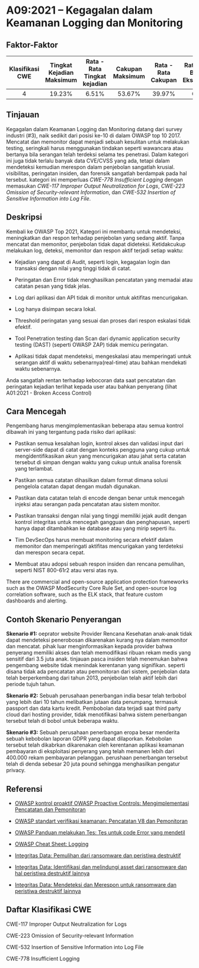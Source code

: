 # A09:2021 – Kegagalan dalam Keamanan Logging dan Monitoring 

## Faktor-Faktor

| Klasifikasi CWE | Tingkat Kejadian Maksimum | Rata - Rata Tingkat kejadian | Cakupan Maksimum | Rata - Rata Cakupan | Rata-rata Bobot Eksploitasi | Rata - Rata Bobot Dampak | Total Kejadian | Total CVEs |
|:-------------:|:--------------------:|:--------------------:|:--------------:|:--------------:|:----------------------:|:---------------------:|:-------------------:|:------------:|
| 4           | 19.23%             | 6.51%              | 53.67%       | 39.97%       | 6.87                 | 4.99                | 53,615            | 242        |

## Tinjauan

Kegagalan dalam Keamanan Logging dan Monitoring datang dari survey industri (#3), naik 
sedikit dari posisi ke-10 di dalam OWASP top 10 2017. Mencatat dan memonitor dapat menjadi
sebuah kesulitan untuk melakukan testing, seringkali harus menggunakan tindakan seperti 
wawancara atau bertanya bila serangan telah terdeksi selama tes penetrasi. 
Dalam kategori ini juga tidak terlalu banyak data CVE/CVSS yang ada, 
tetapi dalam mendeteksi kemudian merespon dalam penjebolan sangatlah krusial.
visibilitas, peringatan insiden, dan forensik sangatlah berdampak pada hal tersebut. 
kategori ini memperluas *CWE-778 Insufficient Logging* dengan memasukan *CWE-117 Improper Output Neutralization
for Logs*, *CWE-223 Omission of Security-relevant Information*, dan *CWE-532 Insertion of Sensitive Information into Log File*.

## Deskripsi

Kembali ke OWASP Top 2021, Kategori ini membantu untuk mendeteksi, meningkatkan dan respon
terhadap penjebolan yang sedang aktif. Tanpa mencatat dan memonitor, penjebolan tidak
dapat dideteksi. Ketidakcukup melakukan log, deteksi, memonitor dan respon aktif terjadi setiap waktu:

-   Kejadian yang dapat di Audit, seperti login,
    kegagalan login dan transaksi dengan nilai yang tinggi tidak di catat.

-   Peringatan dan Error tidak menghasilkan pencatatan yang 
    memadai atau catatan pesan yang tidak jelas.

-   Log dari aplikasi dan API tidak di monitor untuk aktifitas mencurigakan.

-   Log hanya disimpan secara lokal.

-   Threshold peringatan yang sesuai dan proses dari respon eskalasi tidak efektif.

-   Tool Penetration testing dan Scan dari dynamic application security testing (DAST) (seperti OWASP ZAP) tidak memicu peringatan.

-   Aplikasi tidak dapat mendeteksi, mengeskalasi atau memperingati untuk serangan aktif
    di waktu sebenarnya(real-time) atau bahkan mendekati waktu sebenarnya.

Anda sangatlah rentan terhadap kebocoran data saat pencatatan dan peringatan kejadian
terlihat kepada user atau bahkan penyerang (lihat A01:2021 - Broken Access Control)

## Cara Mencegah

Pengembang harus mengimplementasikan beberapa atau semua kontrol dibawah ini
yang tergantung pada risiko dari aplikasi:

-   Pastikan semua kesalahan login, kontrol akses dan validasi input dari server-side
    dapat di catat dengan konteks pengguna yang cukup untuk mengidentifikasikan
    akun yang mencurigakan atau jahat serta catatan tersebut di simpan
    dengan waktu yang cukup untuk analisa forensik yang terlambat.

-   Pastikan semua catatan dihasilkan dalam format dimana 
    solusi pengelola catatan dapat dengan mudah digunakan.

-   Pastikan data catatan telah di encode dengan benar untuk 
    mencegah injeksi atau serangan pada pencatatan atau sistem monitor.  

-   Pastikan transaksi dengan nilai yang tinggi 
    memiliki jejak audit dengan kontrol integritas
    untuk mencegah gangguan dan penghapusan, 
    seperti hanya dapat ditambahkan ke database atau yang mirip seperti itu.

-   Tim DevSecOps harus membuat monitoring secara efektif dalam memonitor dan memperingati
    aktifitas mencurigakan yang terdeteksi dan merespon secara cepat.

-   Membuat atau adopsi sebuah respon insiden dan rencana pemulihan, 
    seperti NIST 800-61r2 atau versi atas nya.

There are commercial and open-source application protection frameworks
such as the OWASP ModSecurity Core Rule Set, and open-source log
correlation software, such as the ELK stack, that feature custom
dashboards and alerting.

## Contoh Skenario Penyerangan

**Skenario #1:** oeprator website Provider Rencana Kesehatan anak-anak 
tidak dapat mendeteksi penerobosan dikarenakan kurang nya dalam memonitor
dan mencatat. pihak luar menginformasikan kepada provider bahwa penyerang
memiliki akses dan telah memodifikasi ribuan rekam medis yang sensitif
dari 3.5 juta anak. tinjauan pasca insiden telah menemukan bahwa
pengembang website tidak menindak kerentanan yang signifikan. 
seperti disana tidak ada pencatatan atau pemonitoran dari sistem,
penjebolan data telah berperkembang dari tahun 2013, penjebolan
telah aktif lebih dari periode tujuh tahun.

**Skenario #2:** Sebuah perusahaan penerbangan india besar telah terbobol yang 
lebih dari 10 tahun melibatkan jutaan data penumpang. termasuk
passport dan data kartu kredit. Pembobolan data terjadi saat
third party cloud dari hosting provider, tidak menotifikasi
bahwa sistem penerbangan tersebut telah di bobol untuk beberapa waktu.

**Skenario #3:** Sebuah perusahaan penerbangan eropa besar menderita sebuah kebobolan
laporan GDPR yang dapat dilaporkan. Kebobolan tersebut telah dikabrkan
dikarenakan oleh kerentanan aplikasi keamanan pembayaran di eksploitasi
penyerang yang telah memanen lebih dari 400.000 rekam pembayaran pelanggan.
perushaan penerbangan tersebut telah di denda sebesar 20 juta pound 
sehingga menghasilkan pengatur privacy.

## Referensi

-   [OWASP kontrol proaktif OWASP Proactive Controls: Mengimplementasi 
    Pencatatan dan Pemonitoran](https://top10proactive.owasp.org/archive/2024/the-top-10/c9-security-logging-and-monitoring/)

-   [OWASP standart verifikasi keamanan: Pencatatan V8 dan 
    Pemonitoran](https://owasp.org/www-project-application-security-verification-standard)

-   [OWASP Panduan melakukan Tes: Tes untuk code Error yang 
    mendetil ](https://owasp.org/www-project-web-security-testing-guide/v41/4-Web_Application_Security_Testing/08-Testing_for_Error_Handling/01-Testing_for_Error_Code)

-   [OWASP Cheat Sheet:
    Logging](https://cheatsheetseries.owasp.org/cheatsheets/Logging_Cheat_Sheet.html)

-   [Integritas Data: Pemulihan dari ransomware dan peristiwa 
    destruktif](https://csrc.nist.gov/publications/detail/sp/1800-11/final)

-   [Integritas Data: Identifikasi dan melindungi asset dari 
    ransomware dan hal peristiwa destruktif
    lainnya](https://csrc.nist.gov/publications/detail/sp/1800-25/final)

-   [Integritas Data: Mendeteksi dan Merespon untuk ransomware dan peristiwa 
    destruktif lainnya](https://csrc.nist.gov/publications/detail/sp/1800-26/final)

## Daftar Klasifikasi CWE

CWE-117 Improper Output Neutralization for Logs

CWE-223 Omission of Security-relevant Information

CWE-532 Insertion of Sensitive Information into Log File

CWE-778 Insufficient Logging
